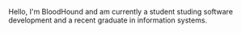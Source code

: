 Hello, I'm BloodHound and am currently a student studing software development and a recent graduate in information systems.

<!---
BloodHound752/BloodHound752 is a ✨ special ✨ repository because its `README.md` (this file) appears on your GitHub profile.
You can click the Preview link to take a look at your changes.
--->
